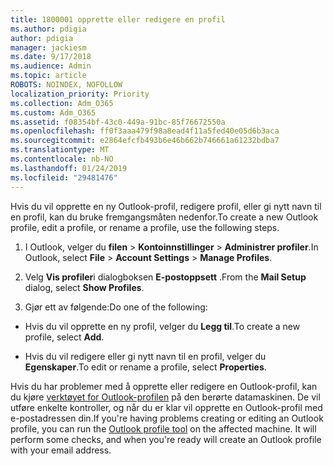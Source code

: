```yaml
---
title: 1800001 opprette eller redigere en profil
ms.author: pdigia
author: pdigia
manager: jackiesm
ms.date: 9/17/2018
ms.audience: Admin
ms.topic: article
ROBOTS: NOINDEX, NOFOLLOW
localization_priority: Priority
ms.collection: Adm_O365
ms.custom: Adm_O365
ms.assetid: f08354bf-43c0-449a-91bc-85f76672550a
ms.openlocfilehash: ff0f3aaa479f98a8ead4f11a5fed40e05d6b3aca
ms.sourcegitcommit: e2864efcfb493b6e46b662b746661a61232bdba7
ms.translationtype: MT
ms.contentlocale: nb-NO
ms.lasthandoff: 01/24/2019
ms.locfileid: "29481476"
---
```

<span data-ttu-id="10232-102">Hvis du vil opprette en ny Outlook-profil, redigere profil, eller gi nytt navn til en profil, kan du bruke fremgangsmåten nedenfor.</span><span class="sxs-lookup"><span data-stu-id="10232-102">To create a new Outlook profile, edit a profile, or rename a profile, use the following steps.</span></span>
  
1. <span data-ttu-id="10232-103">I Outlook, velger du **filen** \> **Kontoinnstillinger** \> **Administrer profiler**.</span><span class="sxs-lookup"><span data-stu-id="10232-103">In Outlook, select **File** \> **Account Settings** \> **Manage Profiles**.</span></span>
    
2. <span data-ttu-id="10232-104">Velg **Vis profiler**i dialogboksen **E-postoppsett** .</span><span class="sxs-lookup"><span data-stu-id="10232-104">From the **Mail Setup** dialog, select **Show Profiles**.</span></span>
    
3. <span data-ttu-id="10232-105">Gjør ett av følgende:</span><span class="sxs-lookup"><span data-stu-id="10232-105">Do one of the following:</span></span>
    
  - <span data-ttu-id="10232-106">Hvis du vil opprette en ny profil, velger du **Legg til**.</span><span class="sxs-lookup"><span data-stu-id="10232-106">To create a new profile, select **Add**.</span></span>
    
  - <span data-ttu-id="10232-107">Hvis du vil redigere eller gi nytt navn til en profil, velger du **Egenskaper**.</span><span class="sxs-lookup"><span data-stu-id="10232-107">To edit or rename a profile, select **Properties**.</span></span>
    
<span data-ttu-id="10232-p101">Hvis du har problemer med å opprette eller redigere en Outlook-profil, kan du kjøre [verktøyet for Outlook-profilen](https://aka.ms/SaRA-OutlookSetupProfile) på den berørte datamaskinen. De vil utføre enkelte kontroller, og når du er klar vil opprette en Outlook-profil med e-postadressen din.</span><span class="sxs-lookup"><span data-stu-id="10232-p101">If you're having problems creating or editing an Outlook profile, you can run the [Outlook profile tool](https://aka.ms/SaRA-OutlookSetupProfile) on the affected machine. It will perform some checks, and when you're ready will create an Outlook profile with your email address.</span></span> 
  


